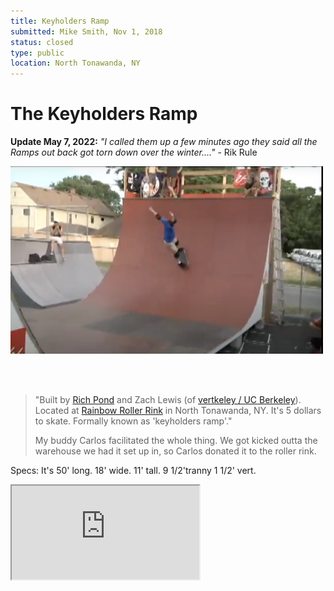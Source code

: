 ```yaml
---
title: Keyholders Ramp
submitted: Mike Smith, Nov 1, 2018
status: closed
type: public
location: North Tonawanda, NY
---
```


# The Keyholders Ramp

**Update May 7, 2022:** *"I called them up a few minutes ago they said all the Ramps out back got torn down over the winter...."* - Rik Rule

<img src="../../public/images/keyholders.png" width="500px" height="300px"/>

<br/><br/>

> "Built by [Rich Pond](/ramps/pond/) and Zach Lewis (of [vertkeley / UC Berkeley](/ramps/berkeley/)).   Located at [Rainbow Roller Rink](https://rainbowrink.com/) in North Tonawanda, NY. It's 5 dollars to skate. Formally known as 'keyholders ramp'."   
>
> My buddy Carlos facilitated the whole thing.  We got kicked outta the warehouse we had it set up in, so Carlos donated it to the roller rink.

Specs: It's 50' long. 18' wide. 11' tall. 9 1/2'tranny 1 1/2' vert.


<iframe src="https://www.youtube.com/embed/oW93c65ccpU"/>